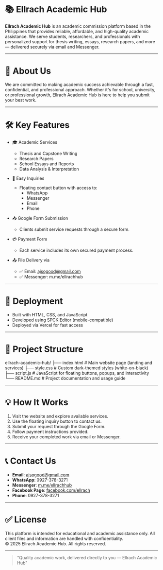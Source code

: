 # 📚 Ellrach Academic Hub

**Ellrach Academic Hub** is an academic commission platform based in the Philippines that provides reliable, affordable, and high-quality academic assistance. We serve students, researchers, and professionals with personalized support for thesis writing, essays, research papers, and more — delivered securely via email and Messenger.

---

# 🌟 About Us

We are committed to making academic success achievable through a fast, confidential, and professional approach. Whether it's for school, university, or professional growth, Ellrach Academic Hub is here to help you submit your best work.

---

# 🛠 Key Features

- 🎓 Academic Services  
  - Thesis and Capstone Writing  
  - Research Papers  
  - School Essays and Reports  
  - Data Analysis & Interpretation

- 💬 Easy Inquiries  
  - Floating contact button with access to:  
    - WhatsApp  
    - Messenger  
    - Email  
    - Phone

- 📥 Google Form Submission  
  - Clients submit service requests through a secure form.

- 💳 Payment Form  
  - Each service includes its own secured payment process.

- 📤 File Delivery via  
  - ✅ Email: ajsogood@gmail.com  
  - ✅ Messenger: m.me/ellrachhub

---

# 🚀 Deployment

- Built with HTML, CSS, and JavaScript  
- Developed using SPCK Editor (mobile-compatible)  
- Deployed via Vercel for fast access

---

# 📂 Project Structure

ellrach-academic-hub/ ├── index.html     # Main website page (landing and services) ├── style.css      # Custom dark-themed styles (white-on-black) ├── script.js      # JavaScript for floating buttons, popups, and interactivity └── README.md      # Project documentation and usage guide

---

# 💡 How It Works

1. Visit the website and explore available services.  
2. Use the floating inquiry button to contact us.  
3. Submit your request through the Google Form.  
4. Follow payment instructions provided.  
5. Receive your completed work via email or Messenger.

---

# 📞 Contact Us

- **Email**: ajsogood@gmail.com  
- **WhatsApp**: 0927-378-3271  
- **Messenger**: [m.me/ellrachhub](https://m.me/ellrachhub)  
- **Facebook Page**: [facebook.com/ellrach](https://facebook.com/ellrach)  
- **Phone**: 0927-378-3271

---

# ✅ License

This platform is intended for educational and academic assistance only. All client files and information are handled with confidentiality.  
© 2025 Ellrach Academic Hub. All rights reserved.

---

> "Quality academic work, delivered directly to you — Ellrach Academic Hub"
